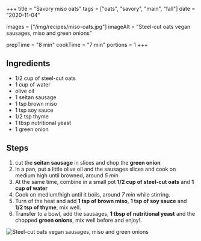 +++
title = "Savory miso oats"
tags = ["oats", "savory", "main", "fall"]
date = "2020-11-04"

images = ["/img/recipes/miso-oats.jpg"]
imageAlt = "Steel-cut oats vegan sausages, miso and green onions"

prepTime = "8 min"
cookTime = "7 min"
portions = 1
+++

<div class="recipe-content">
<div class="ingredients">

## Ingredients  

- 1/2 cup of steel-cut oats
- 1 cup of water
- olive oil
- 1 seitan sausage
- 1 tsp brown miso
- 1 tsp soy sauce
- 1/2 tsp thyme
- 1 tbsp nutritional yeast
- 1 green onion

</div>
<div class="steps">

## Steps

1. cut the **seitan sausage** in slices and chop the **green onion**
2. In a pan, put a little olive oil and the sausages slices and cook on medium high until browned, around *5 min*
3. At the same time, combine in a small pot **1/2 cup of steel-cut oats** and **1 cup of water**
4. Cook on medium/high until it boils, around *7 min* while stirring.
5. Turn of the heat and add **1 tsp of brown miso**, **1 tsp of soy sauce** and **1/2 tsp of thyme**, mix well.
4. Transfer to a bowl, add the sausages, **1 tbsp of nutritional yeast** and the chopped **green onions**, mix well before and enjoy!.

</div>
</div>

![Steel-cut oats vegan sausages, miso and green onions](/img/recipes/miso-oats.jpg)
